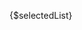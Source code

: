 <script>
    import {writable, readable, derived} from 'svelte/store';

    const list = readable(['Do homework', 'sleep', 'programming']);
    const ids = writable([1, 2]);

    // derived很像 python zip 超級複雜!!
    const selectedList = derived([list, ids], ([list, ids], set) =>{
        set(list.filter((val, i)=>ids.includes(i)))
    });
</script>

{$selectedList}